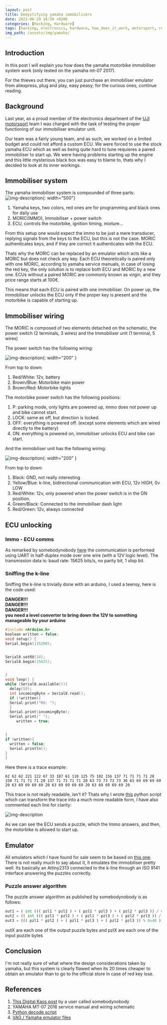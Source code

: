 ```yaml
---
layout: post
title: Demystifying yamaha immobilisers
date: 2023-06-29 16:50 +0200
categories: [Hacking, Hardware]
tags: [hacking, electronics, hardware, how_does_it_work, motorsport, reverse engineering]
img_path: /assets/img/yamaha/
---
```

## Introduction
In this post I will explain you how does the yamaha motorbike immobiliser system work (only tested on the yamaha mt-07 2017).

For the thieves out there, you can just purchase an immobiliser emulator from aliexpress, plug and play, easy peasy; for the curious ones, continue reading.

## Background
Last year, as a proud member of the electronics department of the
<a href="https://www.ujimotorsport.uji.es/" target="_blank">UJI motorsport</a> team
I was charged with the task of testing the proper functioning of our immobiliser emulator unit.

Our team was a fairly young team, and as such, we worked on a limited budget and could not afford a custom ECU.
We were forced to use the stock yamaha ECU which as well as being quite hard to tune requieres a paired immobiliser
to start up. We were having
problems starting up the engine and this little mysterious black box was easy to blame to, thats why I decided to look at its inner workings.

## Immobiliser system
The yamaha immobiliser system is compounded of three parts:
![img-description](immo1.png){: width="500"}

 1. Yamaha keys, two colors, red ones are for programming and black ones for daily use
 2. MORIC(IMMO), Immobiliser + power switch
 3. ECU, controls the motorbike, ignition timing, mixture...

From this setup one would expect the immo to be just a mere transducer, replying signals from the keys to the ECU, but this is not the case. MORIC authenticates keys, and if they are correct it authenticates with the ECU.

 Thats why the MORIC can be replaced by an emulator which acts like a MORIC but does not check any key. Each ECU theoretically is paired only with one MORIC, according to yamaha service manuals, in case of losing the red key, the only solution is to replace both ECU and MORIC by a new one. ECUs without a paired MORIC are commonly known as virgin, and they price range starts at 100€.

This means that each ECU is paired with one immobiliser. On power up, the immobiliser unlocks the ECU only if the proper key is present and the motorbike is capable of starting up.

## Immobiliser wiring
The MORIC is composed of two elements detached on the schematic, the power switch (2 terminals, 3 wires) and the Immobiliser unit (1 terminal, 5 wires)

The power switch has the following wiring:

![img-description](switch_wiring.png){: width="200" }

From top to down:
 1. Red/White: 12v, battery
 2. Brown/Blue: Motorbike main power
 3. Brown/Red: Motorbike lights

The motorbike power switch has the following positions:
 1. P: parking mode, only lights are powered up, immo does not power up and bike cannot start.
 2. LOCK: same as off, but direction is locked.
 3. OFF: everything is powered off. (except some elements which are wired directly to the battery)
 4. ON: everything is powered on, immobiliser unlocks ECU and bike can start.

And the immobiliser unit has the following wiring:

![img-description](immo_wiring.png){: width="200" }

From top to down:
 1. Black: GND, not really interesting
 2. Yellow/Blue: k-line, bidirectional communication with ECU, 12v HIGH, 0v LOW
 3. Red/White: 12v, only powered when the power switch is in the ON position.
 4. Green/Black: Connected to the immobiliser dash light
 5. Red/Green: 12v, always connected

## ECU unlocking
### Immo - ECU comms
As remarked by somebodynobody <a href="https://www.digital-kaos.co.uk/forums/showthread.php/749171-Yamaha-i-made-a-solution-for-making-master-key-without-need-to-cut-the-ECU-or-MORIC?p=3593267&viewfull=1#post3593267" target="_blank">here</a> the communication is performed using UART in half-duplex mode over one wire (with a 12V logic level). The transmission data is: baud rate: 15625 bits/s, no parity bit, 1 stop bit.

### Sniffing the k-line
Sniffing the k-line is trivially done with an arduino, I used a teensy, here is the code used:

**DANGER!!!**\
**DANGER!!!**\
**DANGER!!!**\
**you need a level converter to bring down the 12V to something manageable by your arduino**


```c++
#include <Arduino.h>
boolean written = false;
void setup() {
Serial.begin(115200);


Serial8.setRX(34);
Serial8.begin(15625);


}
void loop() {
while (Serial8.available()){
  delay(50);
  int incomingByte = Serial8.read();
  if (!written){
  Serial.print("RX: ");
  }
  Serial.print(incomingByte);
  Serial.print(" ");
     written = true;


}
if (written){
  written = false;
  Serial.println();
}
}
```
Here there is a trace example:
```
62 62 62 221 122 67 33 187 61 110 125 75 102 156 137 71 71 71 71 28 150 71 71 71 71 28 137 71 71 71 71 28 63 73 73 73 73 36 63 69 69 69 69 20 63 69 69 69 69 20 63 69 69 69 69 20 63 69 69 69 69 20
```
This trace is not really readable, isn't it? Thats why I wrote <a href="https://github.com/MotorsportUJI/PythonUtils/tree/master/EmulatorDecode" target="_blank">this</a> python script which can transform the trace into a much more readable form, I have also commented each line for clarity:

![img-description](trace.png)

As we can see the ECU sends a puzzle, which the Immo answers, and then, the motorbike is allowed to start up.

## Emulator
All emulators which I have found for sale seem to be based on <a href="https://www.digital-kaos.co.uk/forums/downloads.php?do=file&id=2811" target="_blank">this one</a>. There is not really much to say about it, it emulates the immobiliser pretty well. Its basically an Attiny2313 connected to the k-line through an ISO 9141 interface answering the puzzles correctly.

### Puzzle answer algorithm
The puzzle answer algorithm as published by somebodynobody is as follows:
```python
out1 = ( int ((( pzl1 * pzl2 ) + ( pzl1 * pzl3 ) + ( pzl2 * pzl3 )) / 0x1000 )) + 0x80
out2 = (( int ((( pzl1 * pzl2 ) + ( pzl1 * pzl3 ) + ( pzl2 * pzl3 )) / 0x40 )) % 0x40 ) + 0x80
out3 = ((( pzl1 * pzl2 ) + ( pzl1 * pzl3 ) + ( pzl2 * pzl3 )) % 0x40 ) + 0x80
```
outX are each one of the output puzzle bytes and pzlX are each one of the input puzzle bytes

## Conclusion
I'm not really sure of what where the design considerations taken by yamaha, but this system is clearly flawed when its 20 times cheaper to obtain an emulator than to go to the official store in case of red key lose.

## References
 1. <a href="https://www.digital-kaos.co.uk/forums/showthread.php/749171-Yamaha-i-made-a-solution-for-making-master-key-without-need-to-cut-the-ECU-or-MORIC?p=3593267&viewfull=1#post3593267" target="_blank">This Digital Kaos post</a> by a user called somebodynobody
 2. YAMAHA MT-07 2016 service manual and wiring schematic
 3. <a href="https://github.com/MotorsportUJI/PythonUtils/tree/master/EmulatorDecode" target="_blank">Python decode script</a>
 4. <a href="https://www.digital-kaos.co.uk/forums/downloads.php?do=file&id=2811" target="_blank">VAG / Yamaha emulator files</a>
